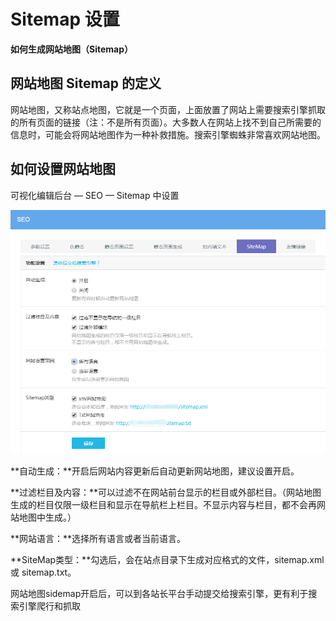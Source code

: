 # Sitemap 设置

**如何生成网站地图（Sitemap）**

## **网站地图 Sitemap 的定义**

网站地图，又称站点地图，它就是一个页面，上面放置了网站上需要搜索引擎抓取的所有页面的链接（注：不是所有页面）。大多数人在网站上找不到自己所需要的信息时，可能会将网站地图作为一种补救措施。搜索引擎蜘蛛非常喜欢网站地图。

## **如何设置网站地图**

可视化编辑后台 — SEO — Sitemap 中设置

![图片关键词](assets/1550047660533821.png)

**自动生成：**开启后网站内容更新后自动更新网站地图，建议设置开启。

**过滤栏目及内容：**可以过滤不在网站前台显示的栏目或外部栏目。（网站地图生成的栏目仅限一级栏目和显示在导航栏上栏目。不显示内容与栏目，都不会再网站地图中生成。）

**网站语言：**选择所有语言或者当前语言。

**SiteMap类型：**勾选后，会在站点目录下生成对应格式的文件，sitemap.xml 或 sitemap.txt。

网站地图sidemap开启后，可以到各站长平台手动提交给搜索引擎，更有利于搜索引擎爬行和抓取